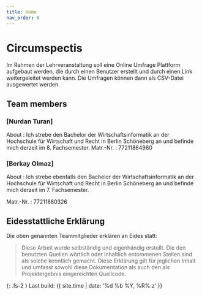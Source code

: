 ```yaml
---
title: Home
nav_order: 0
---
```



# Circumspectis

Im Rahmen der Lehrveranstaltung soll eine Online Umfrage Plattform aufgebaut werden, die durch einen Benutzer erstellt und durch einen Link weitergeleitet werden kann. Die Umfragen können dann als CSV-Datei ausgewertet werden.

## Team members

### [Nurdan Turan]

About
: Ich strebe den Bachelor der Wirtschaftsinformatik an der Hochschule für Wirtschaft und Recht in Berlin Schöneberg an und befinde mich derzeit im 8. Fachsemester.
Matr.-Nr.
: 77211864960

### [Berkay Olmaz]

About
: Ich strebe ebenfalls den Bachelor der Wirtschaftsinformatik an der Hochschule für Wirtschaft und Recht in Berlin Schöneberg an und befinde mich derzeit im 7. Fachsemester.

Matr.-Nr.
: 77211880326

## Eidesstattliche Erklärung

Die oben genannten Teammitglieder erklären an Eides statt:

> Diese Arbeit wurde selbständig und eigenhändig erstellt. Die den benutzten Quellen wörtlich oder inhaltlich entommenen Stellen sind als solche kenntlich gemacht. Diese Erklärung gilt für jeglichen Inhalt und umfasst sowohl diese Dokumentation als auch den als Projektergebnis eingereichten Quellcode.

{: .fs-2 }
Last build: {{ site.time | date: '%d %b %Y, %R%:z' }}
